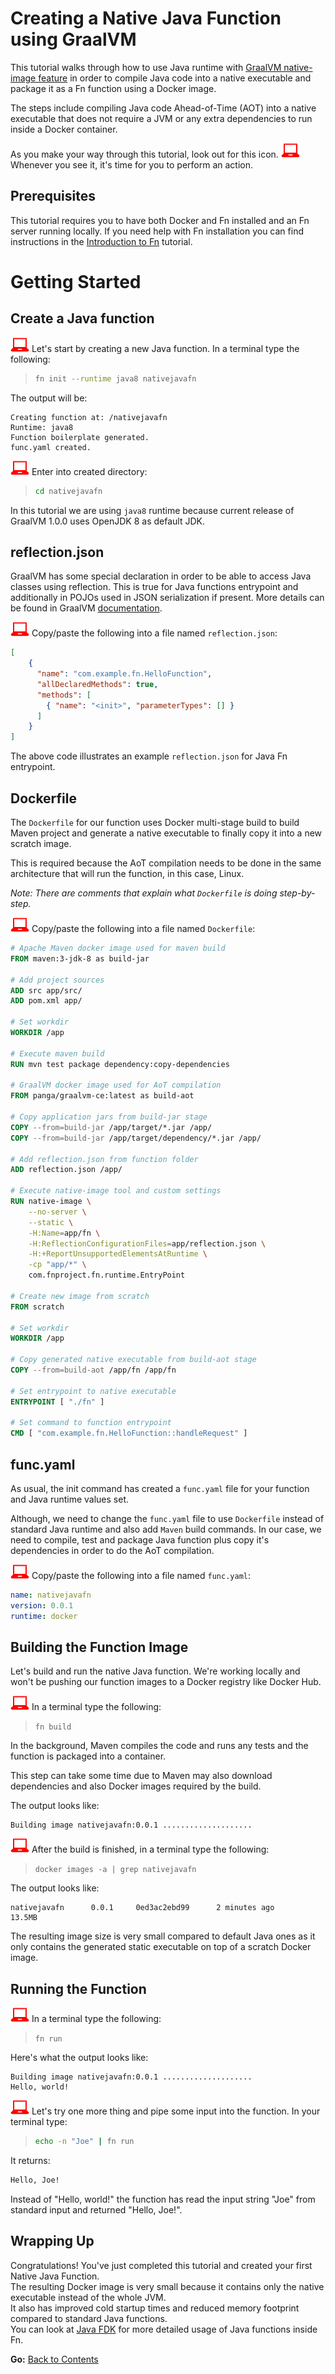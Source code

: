 # Creating a Native Java Function using GraalVM

This tutorial walks through how to use Java runtime with 
[GraalVM native-image feature](https://www.graalvm.org/docs/reference-manual/aot-compilation/) 
in order to compile Java code into a native executable and 
package it as a Fn function using a Docker image.

The steps include compiling Java code Ahead-of-Time (AOT) into a 
native executable that does not require a JVM or any extra
dependencies to run inside a Docker container.

As you make your way through this tutorial, look out for this icon.
![](../images/userinput.png) Whenever you see it, it's time for you to
perform an action.

## Prerequisites

This tutorial requires you to have both Docker and Fn installed and an
Fn server running locally.  If you need help with Fn installation you
can find instructions in the
[Introduction to Fn](../Introduction/README.md) tutorial.

# Getting Started

## Create a Java function

![](../images/userinput.png) Let's start by creating a new Java function. In a terminal type the following:

>```sh
>fn init --runtime java8 nativejavafn
>```

The output will be:

```
Creating function at: /nativejavafn
Runtime: java8
Function boilerplate generated.
func.yaml created.
```

![](../images/userinput.png) Enter into created directory:
>```sh
>cd nativejavafn
>```

In this tutorial we are using `java8` runtime because current release of 
GraalVM 1.0.0 uses OpenJDK 8 as default JDK.

## reflection.json

GraalVM has some special declaration in order to be able to access Java
classes using reflection. This is true for Java functions entrypoint and
additionally in POJOs used in JSON serialization if present.
More details can be found in GraalVM [documentation](https://github.com/oracle/graal/blob/master/substratevm/REFLECTION.m).

![](../images/userinput.png) Copy/paste the following into a file named `reflection.json`:

```json
[
    {
      "name": "com.example.fn.HelloFunction",
      "allDeclaredMethods": true,
      "methods": [
        { "name": "<init>", "parameterTypes": [] }
      ]
    }
]
```

The above code illustrates an example `reflection.json` for Java Fn entrypoint.

## Dockerfile

The `Dockerfile` for our function uses Docker multi-stage build to build Maven
project and generate a native executable to finally copy it into a new scratch image.

This is required because the AoT compilation needs to be done in the same architecture that will run the
function, in this case, Linux.

_Note: There are comments that explain what `Dockerfile` is doing step-by-step._

![](../images/userinput.png) Copy/paste the following into a file named `Dockerfile`:

```dockerfile
# Apache Maven docker image used for maven build
FROM maven:3-jdk-8 as build-jar

# Add project sources 
ADD src app/src/
ADD pom.xml app/

# Set workdir
WORKDIR /app

# Execute maven build
RUN mvn test package dependency:copy-dependencies

# GraalVM docker image used for AoT compilation
FROM panga/graalvm-ce:latest as build-aot

# Copy application jars from build-jar stage
COPY --from=build-jar /app/target/*.jar /app/
COPY --from=build-jar /app/target/dependency/*.jar /app/

# Add reflection.json from function folder
ADD reflection.json /app/

# Execute native-image tool and custom settings
RUN native-image \
    --no-server \
    --static \
    -H:Name=app/fn \
    -H:ReflectionConfigurationFiles=app/reflection.json \
    -H:+ReportUnsupportedElementsAtRuntime \
    -cp "app/*" \
    com.fnproject.fn.runtime.EntryPoint

# Create new image from scratch
FROM scratch

# Set workdir
WORKDIR /app

# Copy generated native executable from build-aot stage
COPY --from=build-aot /app/fn /app/fn

# Set entrypoint to native executable
ENTRYPOINT [ "./fn" ]

# Set command to function entrypoint
CMD [ "com.example.fn.HelloFunction::handleRequest" ]
```

## func.yaml

As usual, the init command has created a `func.yaml` file for your
function and Java runtime values set.

Although, we need to change the `func.yaml` file to use `Dockerfile`
instead of standard Java runtime and also add `Maven` build commands.
In our case, we need to compile, test and package Java function plus
copy it's dependencies in order to do the AoT compilation.

![](../images/userinput.png) Copy/paste the following into a file named `func.yaml`:

```yaml
name: nativejavafn
version: 0.0.1
runtime: docker
```

## Building the Function Image

Let's build and run the native Java function. We're working locally and
won't be pushing our function images to a Docker registry like Docker
Hub.

![](../images/userinput.png) In a terminal type the following:
>`fn build`

In the background, Maven compiles the code and runs any tests and the function is packaged into a container.

This step can take some time due to Maven may also download dependencies and also
Docker images required by the build.

The output looks like:

```
Building image nativejavafn:0.0.1 ....................
```

![](../images/userinput.png) After the build is finished, in a terminal type the following:
>`docker images -a | grep nativejavafn`

The output looks like:

```
nativejavafn      0.0.1     0ed3ac2ebd99      2 minutes ago      13.5MB
```

The resulting image size is very small compared to default Java ones as it only contains the generated static executable on top of a scratch Docker image.

## Running the Function

![](../images/userinput.png) In a terminal type the following:
>`fn run`

Here's what the output looks like:

```
Building image nativejavafn:0.0.1 ....................
Hello, world!
```

![](../images/userinput.png) Let's try one more thing and pipe some input into the function.
In your terminal type:

>```sh
> echo -n "Joe" | fn run
>```

It returns:

```sh
Hello, Joe!
```

Instead of "Hello, world!" the function has read the input string "Joe" from 
standard input and returned "Hello, Joe!".

## Wrapping Up

Congratulations! You've just completed this tutorial and created your first Native Java Function.  
The resulting Docker image is very small because it contains only the native executable instead of the whole JVM.  
It also has improved cold startup times and reduced memory footprint compared to standard Java functions.  
You can look at [Java FDK](../JavaFDKIntroduction/README.md) for more detailed usage of Java functions inside Fn.  

**Go:** [Back to Contents](../README.md)
